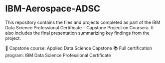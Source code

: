 # IBM-Aerospace-ADSC

This repository contains the files and projects completed as part of the IBM Data Science Professional Certificate – Capstone Project on Coursera. It also includes the final presentation summarizing key findings from the project.

📌 Capstone course: Applied Data Science Capstone
📚 Full certification program: IBM Data Science Professional Certificate
